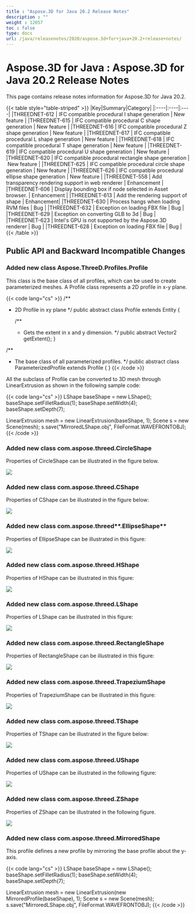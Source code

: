 ```yaml
---
title : "Aspose.3D for Java 20.2 Release Notes" 
description : "" 
weight : 12057 
toc : false
type: docs
url: /java/releasenotes/2020/aspose.3d+for+java+20.2+release+notes/
---
```


# Aspose.3D for Java : Aspose.3D for Java 20.2 Release Notes


This page contains release notes information for Aspose.3D for Java 20.2.

{{< table style="table-striped" >}}
|Key|Summary|Category|
|:----|:----|:----|
|THREEDNET-612 | IFC compatible procedural I shape generation | New feature |
|THREEDNET-615 | IFC compatible procedural C shape generation | New feature |
|THREEDNET-616 | IFC compatible procedural Z shape generation | New feature |
|THREEDNET-617 | IFC compatible procedural L shape generation | New feature |
|THREEDNET-618 | IFC compatible procedural T shape generation | New feature |
|THREEDNET-619 | IFC compatible procedural U shape generation | New feature |
|THREEDNET-620 | IFC compatible procedural rectangle shape generation | New feature |
|THREEDNET-625 | IFC compatible procedural circle shape generation | New feature |
|THREEDNET-626 | IFC compatible procedural ellipse shape generation | New feature |
|THREEDNET-558 | Add transparency rendering support in web renderer | Enhancement |
|THREEDNET-606 | Display bounding box if node selected in Asset browser. | Enhancement |
|THREEDNET-613 | Add the rendering support of shape | Enhancement|
|THREEDNET-630 | Process hangs when loading RVM files | Bug |
|THREEDNET-632 | Exception on loading FBX file | Bug |
|THREEDNET-629 | Exception on converting GLB to 3d | Bug |
|THREEDNET-623 | Intel's GPU is not supported by the Aspose.3D renderer | Bug |
|THREEDNET-628 | Exception on loading FBX file | Bug |
{{< /table >}}

## Public API and Backward Incompatible Changes

### Added new class **Aspose.ThreeD.Profiles.Profile**

This class is the base class of all profiles, which can be used to create parameterized meshes. A Profile class represents a 2D profile in x-y plane.

{{< code lang="cs" >}}
 /**
 * 2D Profile in xy plane
 */
public abstract class Profile extends Entity
{
    
    /**
     * Gets the extent in x and y dimension.
     */
    public abstract Vector2 getExtent();
}
  
/**
 * The base class of all parameterized profiles.
 */
public abstract class ParameterizedProfile extends Profile
{
}
{{< /code >}}

All the subclass of Profile can be converted to 3D mesh through LinearExtrusion as shown in the following sample code:

{{< code lang="cs" >}}
LShape baseShape = new LShape();
baseShape.setFilletRadius(1);
baseShape.setWidth(4);
baseShape.setDepth(7);

LinearExtrusion mesh = new LinearExtrusion(baseShape, 1);
Scene s = new Scene(mesh);
s.save("MirroredLShape.obj", FileFormat.WAVEFRONTOBJ);
{{< /code >}}

### Added new class **com.aspose.threed.CircleShape**

Properties of CircleShape can be illustrated in the figure below.

![](https://docs2.aspose.com/3d/java/attachments/101122868/101089370.png)

### Added new class **com.aspose.threed.CShape**

Properties of CShape can be illustrated in the figure below:

![](https://docs2.aspose.com/3d/java/attachments/101122868/101089371.png)

### Added new class com.aspose.threed**.EllipseShape**

Properties of EllipseShape can be illustrated in this figure:

![](https://docs2.aspose.com/3d/java/attachments/101122868/101089372.png)

### Added new class **com.aspose.threed.HShape**

Properties of HShape can be illustrated in this figure:

![](https://docs2.aspose.com/3d/java/attachments/101122868/101089373.png)

### Added new class **com.aspose.threed.LShape**

Properties of LShape can be illustrated in this figure:

![](https://docs2.aspose.com/3d/java/attachments/101122868/101089374.png)

### Added new class **com.aspose.threed.RectangleShape**

Properties of RectangleShape can be illustrated in this figure:

![](https://docs2.aspose.com/3d/java/attachments/101122868/101089375.png)

### Added new class **com.aspose.threed.TrapeziumShape**

Properties of TrapeziumShape can be illustrated in this figure:

![](https://docs2.aspose.com/3d/java/attachments/101122868/101089376.png)

### Added new class **com.aspose.threed.TShape**

Properties of TShape can be illustrated in the figure below:

![](https://docs2.aspose.com/3d/java/attachments/101122868/101089377.png)

### Added new class **com.aspose.threed.UShape**

Properties of UShape can be illustrated in the following figure:

![](https://docs2.aspose.com/3d/java/attachments/101122868/101089378.png)

### Added new class **com.aspose.threed.ZShape**

Properties of ZShape can be illustrated in the following figure.

![](https://docs2.aspose.com/3d/java/attachments/101122868/101089379.png)

### Added new class **com.aspose.threed.MirroredShape**

This profile defines a new profile by mirroring the base profile about the y-axis.

{{< code lang="cs" >}}
LShape baseShape = new LShape();
baseShape.setFilletRadius(1);
baseShape.setWidth(4);
baseShape.setDepth(7);

LinearExtrusion mesh = new LinearExtrusion(new MirroredProfile(baseShape), 1);
Scene s = new Scene(mesh);
s.save("MirroredLShape.obj", FileFormat.WAVEFRONTOBJ);
{{< /code >}}

